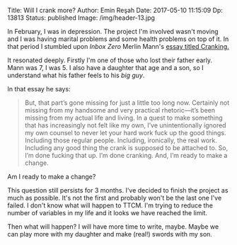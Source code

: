 Title: Will I crank more?
Author: Emin Reşah
Date:  2017-05-10 11:15:09
Dp: 13813
Status: published
Image: /img/header-13.jpg

In February, I was in depression. The project I'm involved wasn't moving and I
was having marital problems and some health problems on top of it. In that
period I stumbled upon *Inbox Zero* Merlin Mann's [essay titled
Cranking.](http://www.43folders.com/2011/04/22/cranking)

It resonated deeply. Firstly I'm one of those who lost their father early. Mann
was 7, I was 5. I also have a daughter that age and a son, so I understand what his
father feels to his *big guy*.

In that essay he says: 

> But, that part’s gone missing for just a little too long now. Certainly not
> missing from my handsome and very practical rhetoric—it’s been missing from my
> actual life and living. In a quest to make something that has increasingly not
> felt like my own, I’ve unintentionally ignored my own counsel to never let your
> hard work fuck up the good things. Including those regular people. Including,
> ironically, the real work. Including any good thing the crank is supposed to be
> attached to. So, I’m done fucking that up. I’m done cranking. And, I’m ready to
> make a change.

Am I ready to make a change? 
    
This question still persists for 3 months. I've decided to finish the project as much as possible. It's not the first and probably won't be the last one I've failed. I don't know what will happen to TTCM. I'm trying to reduce the number of variables in my life and it looks we have reached the limit. 

Then what will happen? I will have more time to write, maybe. Maybe we can play more with my daughter and make (real!) swords with my son. 
